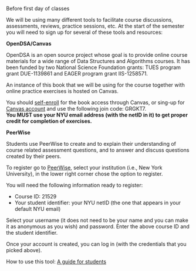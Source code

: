 
<div class="change">
<div class="column_date">
<p markdown="block">

Before first day of classes
</p>
</div>

<div class="column_recitation">
<p markdown="block">

We will be using many different tools to facilitate course discussions, assessments, reviews, practice sessions, etc.
At the start of the semester you will need to sign up for several of these tools and resources:

__OpenDSA/Canvas__

OpenDSA is an open source project whose goal is to provide online course materials for a wide range of Data Structures and Algorithms courses. It has been funded by two National Science Foundation grants: TUES program grant DUE-1139861 and EAGER program grant IIS-1258571.

An instance of this book that we will be using for the course together with online practice exercises is hosted on Canvas.

You should [self-enroll](https://canvas.instructure.com/enroll/GRGKT7) for the book access through Canvas, or sing-up for [Canvas account](https://canvas.instructure.com/register) and use the following join code: GRGKT7. <br>
__You MUST use your NYU email address (with the netID in it) to get proper credit for completion of exercises.__

__PeerWise__

Students use PeerWise to create and to explain their understanding of course related assessment questions,
and to answer and discuss questions created by their peers.

To register go to [PeerWise](https://peerwise.cs.auckland.ac.nz), select your institution (i.e., New York University),
in the lower right corner chose the option to register.

You will need the following information ready to register:
- Course ID: 21529 <br>
- Your student identifier: your NYU netID (the one that appears in your default NYU email) <br>

Select your username (it does not need to be your name and you can make it as anonymous as you wish) and password. Enter the above
course ID and the student identifier.

Once your account is created, you can log in (with the credentials that you picked above).

How to use this tool: [A guide for students](https://peerwise.cs.auckland.ac.nz/docs/students/)


</p>
</div>

</div>

